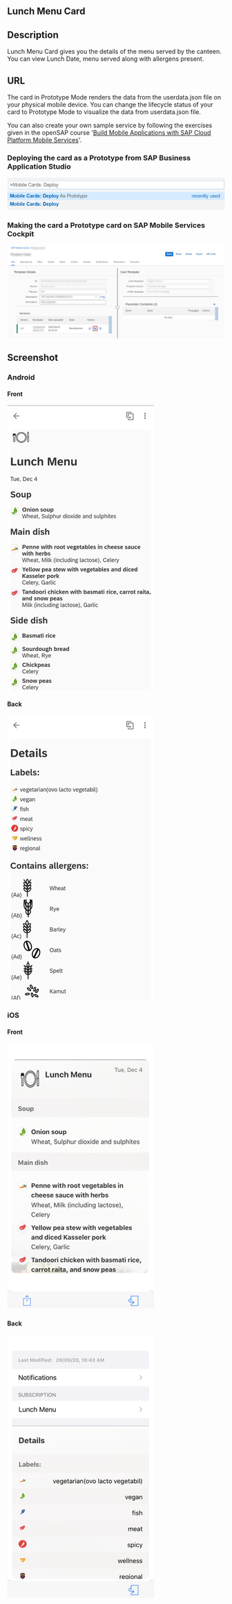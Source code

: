 ## Lunch Menu Card

## Description

Lunch Menu Card gives you the details of the menu served by the canteen. You can view Lunch Date, menu served along with allergens present.

## URL

The card in Prototype Mode renders the data from the userdata.json file on your physical mobile device.
You can change the lifecycle status of your card to Prototype Mode to visualize the data from userdata.json file.

You can also create your own sample service by following the exercises given in the openSAP course '[Build Mobile Applications with SAP Cloud Platform Mobile Services](https://open.sap.com/courses/mobile3/items/4FJCVzyMnrDRsOWJ5MZuIY)'.

### Deploying the card as a Prototype from SAP Business Application Studio

![Lunch Menu Card Business Application Studio Screenshot](screens/deploy-prototype-BAS.png)

### Making the card a Prototype card on SAP Mobile Services Cockpit 

![Lunch Menu Card Mobile Services Cockpit Screenshot](screens/deploy-prototype-mobile-services-cockpit.png)

## Screenshot

### Android

#### Front

![Lunch Menu Card Android Front Screenshot](screens/android_front.png)

#### Back

![Lunch Menu Card Android Back Screenshot](screens/android_back.png)

### iOS

#### Front

![Lunch Menu Card iOS Front Screenshot](screens/ios_front.png)

#### Back

![Lunch Menu Card iOS Back Screenshot](screens/ios_back.png)
